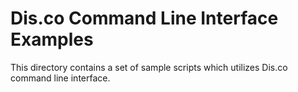 # Dis.co Command Line Interface Examples

This directory contains a set of sample scripts which utilizes Dis.co command line interface. 

